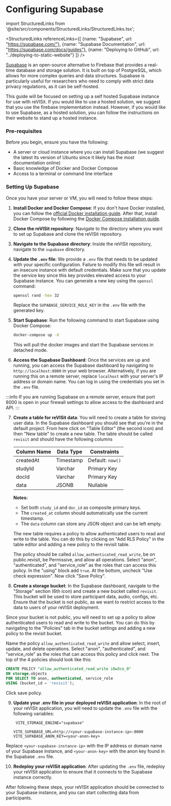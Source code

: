 # Configuring Supabase

import StructuredLinks from '@site/src/components/StructuredLinks/StructuredLinks.tsx';

<StructuredLinks
    referenceLinks={[
        {name: "Supabase", url: "https://supabase.com/"},
        {name: "Supabase Documentation", url: "https://supabase.com/docs/guides"},
        {name: "Deploying to GitHub", url: "../deploying-to-static-website"}
    ]}
/>

<a href="https://supabase.com/" target="_blank" >Supabase</a> is an open-source alternative to Firebase that provides a real-time database and storage solution. It is built on top of PostgreSQL, which allows for more complex queries and data structures. Supabase is particularly useful for researchers who need to comply with strict data privacy regulations, as it can be self-hosted.

This guide will be focused on setting up a self hosted Supabase instance for use with reVISit. If you would like to use a hosted solution, we suggest that you use the firebase implementation instead. However, if you would like to use Supabase, as a hosted solution, you can follow the instructions on their website to stand up a hosted instance.

### Pre-requisites

Before you begin, ensure you have the following:
- A server or cloud instance where you can install Supabase (we suggest the latest lts version of Ubuntu since it likely has the most documentation online)
- Basic knowledge of Docker and Docker Compose
- Access to a terminal or command line interface

### Setting Up Supabase

Once you have your server or VM, you will need to follow these steps:

1. **Install Docker and Docker Compose**: If you don't have Docker installed, you can follow the [official Docker installation guide](https://docs.docker.com/get-docker/). After that, install Docker Compose by following the [Docker Compose installation guide](https://docs.docker.com/compose/install/).

2. **Clone the reVISit repository**: Navigate to the directory where you want to set up Supabase and clone the reVISit repository.

3. **Navigate to the Supabase directory**: Inside the reVISit repository, navigate to the `supabase` directory.

4. **Update the `.env` file**: We provide a `.env` file that needs to be updated with your specific configuration. Failure to modify this file will result in an insecure instance with default credentials. Make sure that you update the service key since this key provides elevated access to your Supabase instance. You can generate a new key using the `openssl` command:

   ```bash
   openssl rand -hex 32
   ```

   Replace the `SUPABASE_SERVICE_ROLE_KEY` in the `.env` file with the generated key.

5. **Start Supabase**: Run the following command to start Supabase using Docker Compose:

   ```bash
   docker-compose up -d
   ```

   This will pull the docker images and start the Supabase services in detached mode.
  
6. **Access the Supabase Dashboard**: Once the services are up and running, you can access the Supabase dashboard by navigating to `http://localhost:8000` in your web browser. Alternatively, if you are running this on a remote server, replace `localhost` with your server's IP address or domain name. You can log in using the credentials you set in the `.env` file.

:::info
If you are running Supabase on a remote server, ensure that port 8000 is open in your firewall settings to allow access to the dashboard and API.
:::

7. **Create a table for reVISit data**: You will need to create a table for storing user data. In the Supabase dashboard you should see that you're in the default project. From here click on "Table Editor" (the second icon) and then "New table" to create a new table.  The table should be called `revisit` and should have the following columns

    | Column Name | Data Type | Constraints                |
    |-------------|-----------|----------------------------|
    | createdAt   | Timestamp | Default: `now()`           |
    | studyId     | Varchar   | Primary Key                |
    | docId       | Varchar   | Primary Key                |
    | data        | JSONB     | Nullable                   |

    **Notes:**
    - Set both `study_id` and `doc_id` as composite primary keys.
    - The `created_at` column should automatically use the current timestamp.
    - The `data` column can store any JSON object and can be left empty.

    The new table requires a policy to allow authenticated users to read and write to the table. You can do this by clicking on "Add RLS Policy" in the table editor and adding a new policy to the revisit table.

    The policy should be called `allow_authenticated_read_write`, be on public.revisit, be Permissive, and allow all operations. Select "anon", "authenticated", and "service_role" as the roles that can access this policy. In the "using" block add `true`. At the bottom, uncheck "Use check expression". Now click "Save Policy".

8. **Create a storage bucket**: In the Supabase dashboard, navigate to the "Storage" section (6th icon) and create a new bucket called `revisit`. This bucket will be used to store participant data, audio, configs, etc. Ensure that the bucket is not public, as we want to restrict access to the data to users of your reVISit deployment.

  Since your bucket is not public, you will need to set up a policy to allow authenticated users to read and write to the bucket. You can do this by navigating to the "Policies" tab in the bucket settings and adding a new policy to the revisit bucket.

  Name the policy `allow_authenticated_read_write` and allow select, insert, update, and delete operations. Select "anon", "authenticated", and "service_role" as the roles that can access this policy and click next. The top of the 4 policies should look like this:

   ```sql
   CREATE POLICY "allow_authenticated_read_write i6w3co_0"
   ON storage.objects
   FOR SELECT TO anon, authenticated, service_role
   USING (bucket_id = 'revisit');
   ```

   Click save policy.

9. **Update your .env file in your deployed reVISit application**: In the root of your reVISit application, you will need to update the `.env` file with the following variables:

   ```env
    VITE_STORAGE_ENGINE="supabase"

   VITE_SUPABASE_URL=http://<your-supabase-instance-ip>:8000
   VITE_SUPABASE_ANON_KEY=<your-anon-key>
   ```
  Replace `<your-supabase-instance-ip>` with the IP address or domain name of your Supabase instance, and `<your-anon-key>` with the anon key found in the Supabase `.env` file.

10. **Redeploy your reVISit application**: After updating the `.env` file, redeploy your reVISit application to ensure that it connects to the Supabase instance correctly.

After following these steps, your reVISit application should be connected to your Supabase instance, and you can start collecting data from participants.